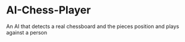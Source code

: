 # AI-Chess-Player
An AI that detects a real chessboard and the pieces position and plays against a person 

